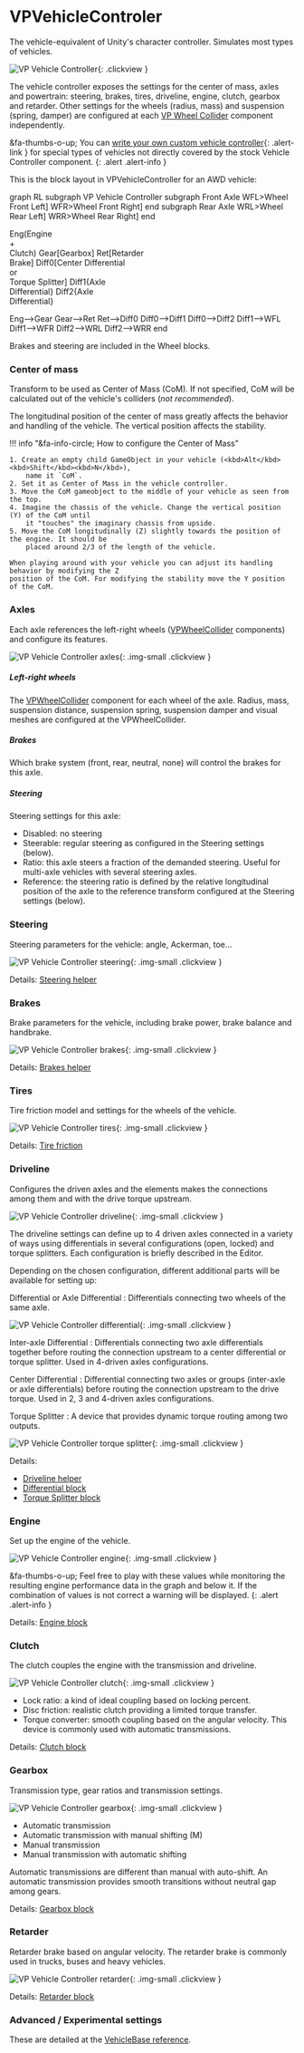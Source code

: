 # VPVehicleControler

The vehicle-equivalent of Unity's character controller. Simulates most types of vehicles.

![VP Vehicle Controller](/img/components/vpp-vehicle-controller.png){: .clickview }

The vehicle controller exposes the settings for the center of mass, axles and powertrain: steering,
brakes, tires, driveline, engine, clutch, gearbox and retarder. Other settings for the wheels
(radius, mass) and suspension (spring, damper) are configured at each [VP Wheel Collider](wheel-collider)
component independently.

&fa-thumbs-o-up; You can [write your own custom vehicle controller](/advanced/custom-vehicles){: .alert-link }
for special types of vehicles not directly covered by the stock Vehicle Controller component.
{: .alert .alert-info }

This is the block layout in VPVehicleController for an AWD vehicle:

<div class="mermaid">
graph RL
subgraph VP Vehicle Controller
subgraph Front Axle
WFL>Wheel Front Left]
WFR>Wheel Front Right]
end
subgraph Rear Axle
WRL>Wheel Rear Left]
WRR>Wheel Rear Right]
end

Eng(Engine<br>+<br>Clutch)
Gear[Gearbox]
Ret[Retarder<br>Brake]
Diff0[Center Differential<br>or<br>Torque Splitter]
Diff1{Axle<br>Differential}
Diff2{Axle<br>Differential}

Eng-->Gear
Gear-->Ret
Ret-->Diff0
Diff0-->Diff1
Diff0-->Diff2
Diff1-->WFL
Diff1-->WFR
Diff2-->WRL
Diff2-->WRR
end
</div>

Brakes and steering are included in the Wheel blocks.

### Center of mass

Transform to be used as Center of Mass (CoM). If not specified, CoM will be calculated
out of the vehicle's colliders (_not recommended_).

The longitudinal position of the center of mass greatly affects the behavior and handling of the
vehicle. The vertical position affects the stability.

!!! info "&fa-info-circle; How to configure the Center of Mass"

	1. Create an empty child GameObject in your vehicle (<kbd>Alt</kbd><kbd>Shift</kbd><kbd>N</kbd>),
		name it `CoM`.
	2. Set it as Center of Mass in the vehicle controller.
	3. Move the CoM gameobject to the middle of your vehicle as seen from the top.
	4. Imagine the chassis of the vehicle. Change the vertical position (Y) of the CoM until
		it "touches" the imaginary chassis from upside.
	5. Move the CoM longitudinally (Z) slightly towards the position of the engine. It should be
		placed around 2/3 of the length of the vehicle.

	When playing around with your vehicle you can adjust its handling behavior by modifying the Z
	position of the CoM. For modifying the stability move the Y position of the CoM.

### Axles

Each axle references the left-right wheels ([VPWheelCollider](/components/wheel-collider)
components) and configure its features.

![VP Vehicle Controller axles](/img/components/vpp-vehicle-controller-axles.png){: .img-small .clickview }

##### Left-right wheels

The [VPWheelCollider](/components/wheel-collider) component for each wheel of the axle.
Radius, mass, suspension distance, suspension spring, suspension damper and visual meshes are
configured at the VPWheelCollider.

##### Brakes

Which brake system (front, rear, neutral, none) will control the brakes for this axle.

##### Steering

Steering settings for this axle:

- Disabled: no steering
- Steerable: regular steering as configured in the Steering settings (below).
- Ratio: this axle steers a fraction of the demanded steering. Useful for multi-axle vehicles
	with several steering axles.
- Reference: the steering ratio is defined by the relative longitudinal position of the axle to
	the reference transform configured at the Steering settings (below).

### Steering

Steering parameters for the vehicle: angle, Ackerman, toe...

![VP Vehicle Controller steering](/img/blocks/vpp-steering-inspector.png){: .img-small .clickview }

Details: [Steering helper](/blocks/steering)

### Brakes

Brake parameters for the vehicle, including brake power, brake balance and handbrake.

![VP Vehicle Controller brakes](/img/blocks/vpp-brakes-inspector.png){: .img-small .clickview }

Details: [Brakes helper](/blocks/brakes)

### Tires

Tire friction model and settings for the wheels of the vehicle.

![VP Vehicle Controller tires](/img/blocks/vpp-tires-inspector.png){: .img-small .clickview }

Details: [Tire friction](/blocks/tires)

### Driveline

Configures the driven axles and the elements makes the connections among them and with the drive
torque upstream.

![VP Vehicle Controller driveline](/img/blocks/vpp-driveline-inspector.png){: .img-small .clickview }

The driveline settings can define up to 4 driven axles connected in a variety of ways using
differentials in several configurations (open, locked) and torque splitters. Each configuration
is briefly described in the Editor.

Depending on the chosen configuration, different additional parts will be available for setting up:

Differential or Axle Differential
:	Differentials connecting two wheels of the same axle.

![VP Vehicle Controller differential](/img/blocks/vpp-differential-inspector.png){: .img-small .clickview }

Inter-axle Differential
:	Differentials connecting two axle differentials together before routing the connection upstream
	to a center differential or torque splitter. Used in 4-driven axles configurations.

Center Differential
:	Differential connecting two axles or groups (inter-axle or axle differentials) before routing
	the connection upstream to the drive torque. Used in 2, 3 and 4-driven axles configurations.

Torque Splitter
:	A device that provides dynamic torque routing among two outputs.

![VP Vehicle Controller torque splitter](/img/blocks/vpp-torque-splitter-inspector.png){: .img-small .clickview }

Details:

- [Driveline helper](/blocks/driveline)
- [Differential block](/blocks/differential)
- [Torque Splitter block](/blocks/torque-splitter)

### Engine

Set up the engine of the vehicle.

![VP Vehicle Controller engine](/img/blocks/vpp-engine-inspector.png){: .img-small .clickview }

&fa-thumbs-o-up; Feel free to play with these values while monitoring the resulting engine
performance data in the graph and below it. If the combination of values is not correct a warning
will be displayed.
{: .alert .alert-info }

Details: [Engine block](/blocks/engine)

### Clutch

The clutch couples the engine with the transmission and driveline.

![VP Vehicle Controller clutch](/img/blocks/vpp-clutch-inspector.png){: .img-small .clickview }

- Lock ratio: a kind of ideal coupling based on locking percent.
- Disc friction: realistic clutch providing a limited torque transfer.
- Torque converter: smooth coupling based on the angular velocity. This device is commonly used with
	automatic transmissions.

Details: [Clutch block](/blocks/clutch)

### Gearbox

Transmission type, gear ratios and transmission settings.

![VP Vehicle Controller gearbox](/img/blocks/vpp-gearbox-inspector.png){: .img-small .clickview }

- Automatic transmission
- Automatic transmission with manual shifting (M)
- Manual transmission
- Manual transmission with automatic shifting

Automatic transmissions are different than manual with auto-shift. An automatic transmission
provides smooth transitions without neutral gap among gears.

Details: [Gearbox block](/blocks/gearbox)

### Retarder

Retarder brake based on angular velocity. The retarder brake is commonly used in trucks, buses
and heavy vehicles.

![VP Vehicle Controller retarder](/img/blocks/vpp-retarder-inspector.png){: .img-small .clickview }

Details: [Retarder block](/blocks/retarder)

### Advanced / Experimental settings

These are detailed at the [VehicleBase reference](/advanced/vehiclebase-reference#advanced-experimental-settings).